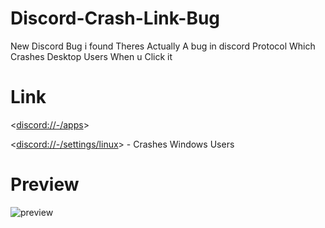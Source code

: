 # Discord-Crash-Link-Bug
New Discord Bug i found
Theres Actually A bug in discord Protocol Which Crashes Desktop Users When u Click it 

# Link
<<discord://-/apps>>

<<discord://-/settings/linux>> - Crashes Windows Users

# Preview
![preview](https://user-images.githubusercontent.com/98830093/167036044-43d8d3c6-36cc-4c8a-8fda-fe7281ef927b.gif)
